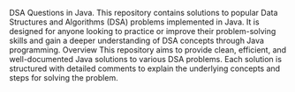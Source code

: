 DSA Questions in Java. This repository contains solutions to popular Data Structures and Algorithms (DSA) problems implemented in Java. It is designed for anyone looking to practice or improve their problem-solving skills and gain a deeper understanding of DSA concepts through Java programming.
Overview
This repository aims to provide clean, efficient, and well-documented Java solutions to various DSA problems. Each solution is structured with detailed comments to explain the underlying concepts and steps for solving the problem.
